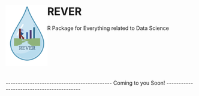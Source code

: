 # REVER <img width="22%" align = "left" src="https://github.com/reyvnth/REVER/blob/main/REVERlogo.png">
R Package for Everything related to Data Science




</br>
</br>
</br>
</br>
</br>
</br>





-------------------------------------------- Coming to you Soon! ------------------------------------------

